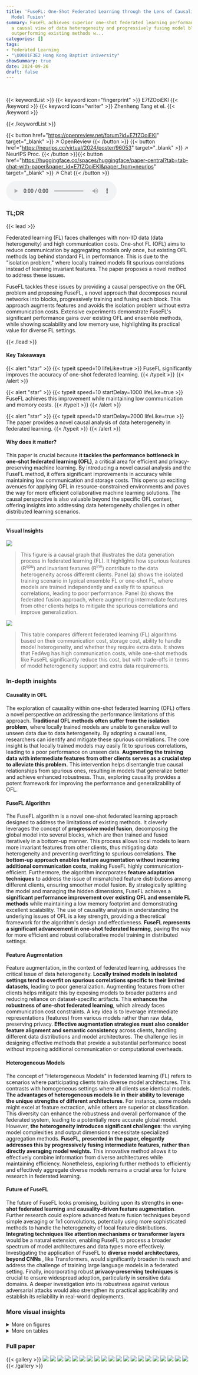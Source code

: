 ```yaml
---
title: 'FuseFL: One-Shot Federated Learning through the Lens of Causality with Progressive
  Model Fusion'
summary: FuseFL achieves superior one-shot federated learning performance by leveraging
  a causal view of data heterogeneity and progressively fusing model blocks, significantly
  outperforming existing methods w...
categories: []
tags:
- Federated Learning
- "\U0001F3E2 Hong Kong Baptist University"
showSummary: true
date: 2024-09-26
draft: false
---
```


<br>

{{< keywordList >}}
{{< keyword icon="fingerprint" >}} E7fZOoiEKl {{< /keyword >}}
{{< keyword icon="writer" >}} Zhenheng Tang et el. {{< /keyword >}}
 
{{< /keywordList >}}

{{< button href="https://openreview.net/forum?id=E7fZOoiEKl" target="_blank" >}}
↗ OpenReview
{{< /button >}}
{{< button href="https://neurips.cc/virtual/2024/poster/96053" target="_blank" >}}
↗ NeurIPS Proc.
{{< /button >}}{{< button href="https://huggingface.co/spaces/huggingface/paper-central?tab=tab-chat-with-paper&paper_id=E7fZOoiEKl&paper_from=neurips" target="_blank" >}}
↗ Chat
{{< /button >}}



<audio controls>
    <source src="https://ai-paper-reviewer.com/E7fZOoiEKl/podcast.wav" type="audio/wav">
    Your browser does not support the audio element.
</audio>


### TL;DR


{{< lead >}}

Federated learning (FL) faces challenges with non-IID data (data heterogeneity) and high communication costs. One-shot FL (OFL) aims to reduce communication by aggregating models only once, but existing OFL methods lag behind standard FL in performance. This is due to the "isolation problem," where locally trained models fit spurious correlations instead of learning invariant features.  The paper proposes a novel method to address these issues. 

FuseFL tackles these issues by providing a causal perspective on the OFL problem and proposing FuseFL, a novel approach that decomposes neural networks into blocks, progressively training and fusing each block. This approach augments features and avoids the isolation problem without extra communication costs.  Extensive experiments demonstrate FuseFL's significant performance gains over existing OFL and ensemble methods, while showing scalability and low memory use, highlighting its practical value for diverse FL settings.

{{< /lead >}}


#### Key Takeaways

{{< alert "star" >}}
{{< typeit speed=10 lifeLike=true >}} FuseFL significantly improves the accuracy of one-shot federated learning. {{< /typeit >}}
{{< /alert >}}

{{< alert "star" >}}
{{< typeit speed=10 startDelay=1000 lifeLike=true >}} FuseFL achieves this improvement while maintaining low communication and memory costs. {{< /typeit >}}
{{< /alert >}}

{{< alert "star" >}}
{{< typeit speed=10 startDelay=2000 lifeLike=true >}} The paper provides a novel causal analysis of data heterogeneity in federated learning. {{< /typeit >}}
{{< /alert >}}

#### Why does it matter?
This paper is crucial because **it tackles the performance bottleneck in one-shot federated learning (OFL)**, a critical area for efficient and privacy-preserving machine learning.  By introducing a novel causal analysis and the FuseFL method, it offers significant improvements in accuracy while maintaining low communication and storage costs.  This opens up exciting avenues for applying OFL in resource-constrained environments and paves the way for more efficient collaborative machine learning solutions.  The causal perspective is also valuable beyond the specific OFL context, offering insights into addressing data heterogeneity challenges in other distributed learning scenarios.

------
#### Visual Insights



![](https://ai-paper-reviewer.com/E7fZOoiEKl/figures_2_1.jpg)

> This figure is a causal graph that illustrates the data generation process in federated learning (FL).  It highlights how spurious features (R<sup>spu</sup>) and invariant features (R<sup>inv</sup>) contribute to the data heterogeneity across different clients. Panel (a) shows the isolated training scenario in typical ensemble FL or one-shot FL, where models are trained independently and easily fit to spurious correlations, leading to poor performance. Panel (b) shows the federated fusion approach, where augmenting intermediate features from other clients helps to mitigate the spurious correlations and improve generalization.





![](https://ai-paper-reviewer.com/E7fZOoiEKl/tables_7_1.jpg)

> This table compares different federated learning (FL) algorithms based on their communication cost, storage cost, ability to handle model heterogeneity, and whether they require extra data.  It shows that FedAvg has high communication costs, while one-shot methods like FuseFL significantly reduce this cost, but with trade-offs in terms of model heterogeneity support and extra data requirements.





### In-depth insights


#### Causality in OFL
The exploration of causality within one-shot federated learning (OFL) offers a novel perspective on addressing the performance limitations of this approach.  **Traditional OFL methods often suffer from the isolation problem**, where locally trained models are unable to generalize well to unseen data due to data heterogeneity. By adopting a causal lens, researchers can identify and mitigate these spurious correlations. The core insight is that locally trained models may easily fit to spurious correlations, leading to a poor performance on unseen data. **Augmenting the training data with intermediate features from other clients serves as a crucial step to alleviate this problem.**  This intervention helps disentangle true causal relationships from spurious ones, resulting in models that generalize better and achieve enhanced robustness. Thus, exploring causality provides a potent framework for improving the performance and generalizability of OFL.

#### FuseFL Algorithm
The FuseFL algorithm is a novel one-shot federated learning approach designed to address the limitations of existing methods. It cleverly leverages the concept of **progressive model fusion**, decomposing the global model into several blocks, which are then trained and fused iteratively in a bottom-up manner. This process allows local models to learn more invariant features from other clients, thus mitigating data heterogeneity and preventing overfitting to spurious correlations.  **The bottom-up approach enables feature augmentation without incurring additional communication costs**, making FuseFL highly communication-efficient. Furthermore, the algorithm incorporates **feature adaptation techniques** to address the issue of mismatched feature distributions among different clients, ensuring smoother model fusion. By strategically splitting the model and managing the hidden dimensions, FuseFL achieves a **significant performance improvement over existing OFL and ensemble FL methods** while maintaining a low memory footprint and demonstrating excellent scalability.  The use of causality analysis in understanding the underlying issues of OFL is a key strength, providing a theoretical framework for the algorithm's design and effectiveness.  **FuseFL represents a significant advancement in one-shot federated learning**, paving the way for more efficient and robust collaborative model training in distributed settings.

#### Feature Augmentation
Feature augmentation, in the context of federated learning, addresses the critical issue of data heterogeneity.  **Locally trained models in isolated settings tend to overfit on spurious correlations specific to their limited datasets**, leading to poor generalization.  Augmenting features from other clients helps mitigate this by exposing models to broader patterns and reducing reliance on dataset-specific artifacts. This **enhances the robustness of one-shot federated learning**, which already faces communication cost constraints.  A key idea is to leverage intermediate representations (features) from various models rather than raw data, preserving privacy.  **Effective augmentation strategies must also consider feature alignment and semantic consistency** across clients, handling different data distributions and model architectures. The challenge lies in designing effective methods that provide a substantial performance boost without imposing additional communication or computational overheads.

#### Heterogeneous Models
The concept of "Heterogeneous Models" in federated learning (FL) refers to scenarios where participating clients train diverse model architectures.  This contrasts with homogeneous settings where all clients use identical models.  **The advantages of heterogeneous models lie in their ability to leverage the unique strengths of different architectures**.  For instance, some models might excel at feature extraction, while others are superior at classification. This diversity can enhance the robustness and overall performance of the federated system, leading to a potentially more accurate global model. However, **the heterogeneity introduces significant challenges**:  the varying model complexities and output dimensions necessitate specialized aggregation methods.  **FuseFL, presented in the paper, elegantly addresses this by progressively fusing intermediate features, rather than directly averaging model weights.** This innovative method allows it to effectively combine information from diverse architectures while maintaining efficiency.  Nonetheless, exploring further methods to efficiently and effectively aggregate diverse models remains a crucial area for future research in federated learning.

#### Future of FuseFL
The future of FuseFL looks promising, building upon its strengths in **one-shot federated learning** and **causality-driven feature augmentation**.  Further research could explore advanced feature fusion techniques beyond simple averaging or 1x1 convolutions, potentially using more sophisticated methods to handle the heterogeneity of local feature distributions.  **Integrating techniques like attention mechanisms or transformer layers** would be a natural extension, enabling FuseFL to process a broader spectrum of model architectures and data types more effectively. Investigating the application of FuseFL to **diverse model architectures, beyond CNNs** , like Transformers, would significantly broaden its reach and address the challenge of training large language models in a federated setting. Finally, incorporating robust **privacy-preserving techniques** is crucial to ensure widespread adoption, particularly in sensitive data domains.  A deeper investigation into its robustness against various adversarial attacks would also strengthen its practical applicability and establish its reliability in real-world deployments.


### More visual insights

<details>
<summary>More on figures
</summary>


![](https://ai-paper-reviewer.com/E7fZOoiEKl/figures_4_1.jpg)

> This figure presents the empirical estimation of mutual information (MI) between features and inputs (I(Hk; X)) and between features and labels (I(Hk; Y)) at different layers (modules) of a model trained on non-IID data.  It shows that locally trained models tend to fit more on spurious correlations (higher I(Hk; X), lower I(Hk; Y)), while FuseFL's progressive fusion helps to learn more invariant features (lower I(Hk; X), higher I(Hk; Y)). The separability of features at each layer is also compared, with FuseFL showing improved separability, indicating better generalization ability.


![](https://ai-paper-reviewer.com/E7fZOoiEKl/figures_4_2.jpg)

> This figure shows the estimated mutual information (MI) between features and input (I(Hk; X)), features and labels (I(Hk; Y)), and the linear separability of layers in a model trained on non-IID datasets.  The different lines represent different non-IID degrees (α = 0.1, 0.3, 0.5) and whether features are obtained from isolated local training or from FuseFL (feature fusion).  The results indicate that FuseFL's feature fusion method helps to improve the MI between features and labels and the separability of layers, reducing overfitting to spurious correlations.


![](https://ai-paper-reviewer.com/E7fZOoiEKl/figures_5_1.jpg)

> This figure illustrates the FuseFL training process. (a) shows the isolated training of each client's model. (b), (c) show the progressive fusion of blocks from different clients, with adaptors used to integrate the fused features. (d) shows the final inference process.


![](https://ai-paper-reviewer.com/E7fZOoiEKl/figures_26_1.jpg)

> This figure shows example images from the CIFAR-10 dataset that have been modified to include backdoor triggers.  The top row shows the original images, while the bottom row shows the same images with added shapes (squares, circles, triangles, etc.) overlaid on them. The shapes are color-coded according to the image's label, creating spurious correlations that a model might learn during training if it is not robust to such adversarial examples. This is used to test the models' resilience to backdoors in the experiments.


</details>




<details>
<summary>More on tables
</summary>


![](https://ai-paper-reviewer.com/E7fZOoiEKl/tables_8_1.jpg)
> This table presents the accuracy results of various federated learning (FL) methods across three different non-IID data distributions (α = 0.1, 0.3, 0.5) and six datasets (MNIST, FMNIST, CIFAR-10, SVHN, CIFAR-100, Tiny-Imagenet).  The methods compared include FedAvg, FedDF, Fed-DAFL, Fed-ADI, DENSE, and the proposed FuseFL with different numbers of modules (K).  The 'Ensemble' row represents the upper bound achievable by combining local models, although this is impractical due to high memory and scalability issues.  The table highlights the best-performing methods for each dataset and non-IID setting.

![](https://ai-paper-reviewer.com/E7fZOoiEKl/tables_8_2.jpg)
> This table presents the accuracy of various federated learning (FL) methods across different datasets (MNIST, FMNIST, CIFAR-10, SVHN, CIFAR-100, Tiny-Imagenet) and non-IID data distribution levels (α = 0.1, 0.3, 0.5).  The methods compared include FedAvg, FedDF, Fed-DAFL, Fed-ADI, DENSE, and FuseFL (with different numbers of modules K).  Ensemble represents a baseline method that uses all local models for prediction. The table highlights the best performance achieved for each setting, excluding the ensemble method (which is impractical due to high memory and scalability issues).  The results demonstrate the superior performance of FuseFL compared to other one-shot FL methods.

![](https://ai-paper-reviewer.com/E7fZOoiEKl/tables_9_1.jpg)
> This table presents the accuracy results of various federated learning (FL) methods on different datasets with varying degrees of non-IID data (represented by α).  The methods compared include FedAvg, FedDF, Fed-DAFL, Fed-ADI, DENSE, Ensemble, and FuseFL (with different numbers of modules, K). The Ensemble method serves as an upper bound for the other methods, but its high memory cost and scalability issues make it impractical for real-world FL scenarios.  The table highlights the best-performing method for each dataset and α value, excluding the Ensemble method.

![](https://ai-paper-reviewer.com/E7fZOoiEKl/tables_9_2.jpg)
> This table presents the local and global accuracy results for 5 clients in a federated learning experiment. Two clients (BD0 and BD1) were trained on datasets with backdoor attacks, whereas three clients (Normal0, Normal1, and Normal2) were trained on clean datasets.  The 'Local Acc.' column indicates the accuracy achieved by each client on their own local dataset, demonstrating that the models trained on the backdoored datasets achieved almost perfect accuracy. However, the 'Global Acc.' column, which represents the accuracy obtained when all the models are aggregated on the server, shows a significant performance gap between clients trained on clean datasets and those trained on backdoored datasets.  This indicates the negative impact of backdoor attacks on the overall federated learning model.

![](https://ai-paper-reviewer.com/E7fZOoiEKl/tables_9_3.jpg)
> This table presents the test accuracy of different methods on backdoored CIFAR-10 datasets. The test dataset is clean, and the number of backdoored clients (Mbd) varies between 1 and 2. The results show how the backdoored data influences the performance of different methods under varying non-IID degrees (α).

![](https://ai-paper-reviewer.com/E7fZOoiEKl/tables_21_1.jpg)
> This table compares different federated learning (FL) algorithms across several key characteristics: communication cost, storage cost, performance upper bound, support for model heterogeneity, and requirement for external data.  It highlights the trade-offs between communication efficiency, model performance, and data requirements of various FL approaches.

![](https://ai-paper-reviewer.com/E7fZOoiEKl/tables_25_1.jpg)
> This table shows the accuracy of various federated learning methods across three different levels of data heterogeneity (α = 0.1, 0.3, 0.5) and six different datasets (MNIST, FMNIST, CIFAR-10, SVHN, CIFAR-100, Tiny-Imagenet). The methods compared include FedAvg, FedDF, Fed-DAFL, Fed-ADI, DENSE, and the proposed FuseFL with different numbers of modules (K=2, 4, 8).  Ensemble learning is also included as an upper bound, although it's impractical for real-world federated learning due to its high memory cost and scalability issues. The best results for each setting are highlighted in bold, excluding the Ensemble results.

![](https://ai-paper-reviewer.com/E7fZOoiEKl/tables_26_1.jpg)
> This table compares the performance of different model fusion methods (FuseFL with conv1x1, FuseFL with averaging, FuseFL with conv1x1 and heterogeneous models, FuseFL with averaging and heterogeneous models) on CIFAR-10 dataset with varying number of clients (M=5, M=10).  The 'Ensemble' row provides a benchmark representing the upper bound performance achievable through ensembling local models.

![](https://ai-paper-reviewer.com/E7fZOoiEKl/tables_27_1.jpg)
> This table compares the accuracy of various federated learning algorithms, including FedAvg, FedMA, Ensemble, and FuseFL with different numbers of blocks (K), on the CIFAR-10 dataset.  The comparison is made for three different levels of non-IID data distribution (α = 0.1, 0.3, 0.5). The table highlights the performance of FuseFL in achieving comparable or better accuracy than other methods, especially when considering the constraint of only one communication round. It shows that FuseFL generally outperforms the other methods under one-shot communication constraints.

![](https://ai-paper-reviewer.com/E7fZOoiEKl/tables_27_2.jpg)
> This table presents the accuracy results of different federated learning methods (FedAvg, FedDF, Fed-DAFL, Fed-ADI, DENSE, Ensemble, and FuseFL) on various datasets (MNIST, FMNIST, CIFAR-10, SVHN, CIFAR-100, Tiny-Imagenet) under different non-IID data distribution levels (α = 0.1, 0.3, 0.5).  The Ensemble method serves as an upper bound, highlighting the performance limitations of other one-shot federated learning methods.  FuseFL's best results are bolded, demonstrating its superior performance compared to other methods except the computationally expensive Ensemble method.

![](https://ai-paper-reviewer.com/E7fZOoiEKl/tables_28_1.jpg)
> This table compares several federated learning (FL) algorithms based on their communication costs, storage costs, and support for model heterogeneity.  It highlights the communication and storage cost savings of one-shot FL and the proposed FuseFL method while showing their performance in comparison with multi-round FL methods and ensemble methods. The table also notes whether the methods require additional data for training.

![](https://ai-paper-reviewer.com/E7fZOoiEKl/tables_28_2.jpg)
> This table presents the accuracy results of different federated learning methods on various datasets (MNIST, FMNIST, SVHN, CIFAR-10, CIFAR-100) under a higher degree of data heterogeneity (α = 0.05).  It compares the performance of FuseFL with several baseline methods including FedAvg, FedDF, Fed-ADI, Fed-DAFL, DENSE, and CoBoosting.  The results demonstrate the accuracy of each method across these datasets.  The purpose is to show that FuseFL performs well even under significant data heterogeneity.

</details>




### Full paper

{{< gallery >}}
<img src="https://ai-paper-reviewer.com/E7fZOoiEKl/1.png" class="grid-w50 md:grid-w33 xl:grid-w25" />
<img src="https://ai-paper-reviewer.com/E7fZOoiEKl/2.png" class="grid-w50 md:grid-w33 xl:grid-w25" />
<img src="https://ai-paper-reviewer.com/E7fZOoiEKl/3.png" class="grid-w50 md:grid-w33 xl:grid-w25" />
<img src="https://ai-paper-reviewer.com/E7fZOoiEKl/4.png" class="grid-w50 md:grid-w33 xl:grid-w25" />
<img src="https://ai-paper-reviewer.com/E7fZOoiEKl/5.png" class="grid-w50 md:grid-w33 xl:grid-w25" />
<img src="https://ai-paper-reviewer.com/E7fZOoiEKl/6.png" class="grid-w50 md:grid-w33 xl:grid-w25" />
<img src="https://ai-paper-reviewer.com/E7fZOoiEKl/7.png" class="grid-w50 md:grid-w33 xl:grid-w25" />
<img src="https://ai-paper-reviewer.com/E7fZOoiEKl/8.png" class="grid-w50 md:grid-w33 xl:grid-w25" />
<img src="https://ai-paper-reviewer.com/E7fZOoiEKl/9.png" class="grid-w50 md:grid-w33 xl:grid-w25" />
<img src="https://ai-paper-reviewer.com/E7fZOoiEKl/10.png" class="grid-w50 md:grid-w33 xl:grid-w25" />
<img src="https://ai-paper-reviewer.com/E7fZOoiEKl/11.png" class="grid-w50 md:grid-w33 xl:grid-w25" />
<img src="https://ai-paper-reviewer.com/E7fZOoiEKl/12.png" class="grid-w50 md:grid-w33 xl:grid-w25" />
<img src="https://ai-paper-reviewer.com/E7fZOoiEKl/13.png" class="grid-w50 md:grid-w33 xl:grid-w25" />
<img src="https://ai-paper-reviewer.com/E7fZOoiEKl/14.png" class="grid-w50 md:grid-w33 xl:grid-w25" />
<img src="https://ai-paper-reviewer.com/E7fZOoiEKl/15.png" class="grid-w50 md:grid-w33 xl:grid-w25" />
<img src="https://ai-paper-reviewer.com/E7fZOoiEKl/16.png" class="grid-w50 md:grid-w33 xl:grid-w25" />
<img src="https://ai-paper-reviewer.com/E7fZOoiEKl/17.png" class="grid-w50 md:grid-w33 xl:grid-w25" />
<img src="https://ai-paper-reviewer.com/E7fZOoiEKl/18.png" class="grid-w50 md:grid-w33 xl:grid-w25" />
<img src="https://ai-paper-reviewer.com/E7fZOoiEKl/19.png" class="grid-w50 md:grid-w33 xl:grid-w25" />
<img src="https://ai-paper-reviewer.com/E7fZOoiEKl/20.png" class="grid-w50 md:grid-w33 xl:grid-w25" />
{{< /gallery >}}